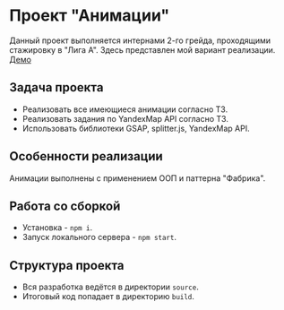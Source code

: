 # Проект "Анимации"
Данный проект выполняется интернами 2-го грейда, проходящими стажировку в "Лига А". Здесь представлен мой вариант реализации.
[Демо](https://alexeyvin273.github.io/liga-animations/)

## Задача проекта
* Реализовать все имеющиеся анимации согласно ТЗ.
* Реализовать задания по YandexMap API согласно ТЗ.
* Использовать библиотеки GSAP, splitter.js, YandexMap API.

## Особенности реализации
Анимации выполнены с применением ООП и паттерна "Фабрика".

## Работа со сборкой
- Установка - `npm i`.
- Запуск локального сервера - `npm start`.

## Структура проекта
- Вся разработка ведётся в директории `source`.
- Итоговый код попадает в директорию `build`.
